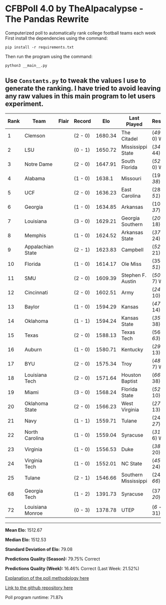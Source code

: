 # CFBPoll 4.0 by TheAlpacalypse - The Pandas Rewrite

Computerized poll to automatically rank college football teams each week
First install the dependencies using the command:

`pip install -r requirements.txt`

Then run the program using the command:

`python3 __main__.py`

Use `Constants.py` to tweak the values I use to generate the ranking. I have tried to avoid leaving any raw values in this main program to let users experiment.
---
|Rank|Team|Flair|Record|Elo|Last Played|Result|Change|
|---|---|---|---|---|---|---|---|
| 1 | Clemson |  | (2 - 0) | 1680.34 | The Citadel | (*49* - 0) W | 4.49 |
| 2 | LSU |  | (0 - 1) | 1650.72 | Mississippi State | (*34* - 44) L | -31.35 |
| 3 | Notre Dame |  | (2 - 0) | 1647.91 | South Florida | (*52* - 0) W | 18.99 |
| 4 | Alabama |  | (1 - 0) | 1638.1 | Missouri | (19 - *38*) W | 21.09 |
| 5 | UCF |  | (2 - 0) | 1636.23 | East Carolina | (28 - *51*) W | 17.84 |
| 6 | Georgia |  | (1 - 0) | 1634.85 | Arkansas | (10 - *37*) W | 17.02 |
| 7 | Louisiana |  | (3 - 0) | 1629.21 | Georgia Southern | (*20* - 18) W | 6.14 |
| 8 | Memphis |  | (1 - 0) | 1624.52 | Arkansas State | (*37* - 24) W | 16.35 |
| 9 | Appalachian State |  | (2 - 1) | 1623.83 | Campbell | (*52* - 21) W | 5.24 |
| 10 | Florida |  | (1 - 0) | 1614.17 | Ole Miss | (35 - *51*) W | 19.93 |
| 11 | SMU |  | (2 - 0) | 1609.39 | Stephen F. Austin | (*50* - 7) W | 5.85 |
| 12 | Cincinnati |  | (2 - 0) | 1602.51 | Army | (*24* - 10) W | 18.8 |
| 13 | Baylor |  | (1 - 0) | 1594.29 | Kansas | (*47* - 14) W | 16.41 |
| 14 | Oklahoma |  | (1 - 1) | 1594.24 | Kansas State | (*35* - 38) L | -15.88 |
| 15 | Texas |  | (2 - 0) | 1588.13 | Texas Tech | (56 - *63*) W | 15.85 |
| 16 | Auburn |  | (1 - 0) | 1580.71 | Kentucky | (*29* - 13) W | 22.16 |
| 17 | BYU |  | (2 - 0) | 1575.34 | Troy | (*48* - 7) W | 28.12 |
| 18 | Louisiana Tech |  | (2 - 0) | 1571.64 | Houston Baptist | (*66* - 38) W | 6.45 |
| 19 | Miami |  | (3 - 0) | 1568.24 | Florida State | (*52* - 10) W | 25.32 |
| 20 | Oklahoma State |  | (2 - 0) | 1566.23 | West Virginia | (*27* - 13) W | 17.97 |
| 21 | Navy |  | (1 - 1) | 1559.71 | Tulane | (24 - *27*) W | 12.96 |
| 22 | North Carolina |  | (1 - 0) | 1559.04 | Syracuse | (*31* - 6) W | 22.5 |
| 23 | Virginia |  | (1 - 0) | 1556.53 | Duke | (*38* - 20) W | 17.02 |
| 24 | Virginia Tech |  | (1 - 0) | 1552.01 | NC State | (*45* - 24) W | 19.44 |
| 25 | Tulane |  | (2 - 1) | 1546.66 | Southern Mississippi | (24 - *66*) W | 32.61 |
|||||||||
| 68 | Georgia Tech |  | (1 - 2) | 1391.73 | Syracuse | (37 - *20*) L | -22.31 |
|||||||||
| 72 | Louisiana Monroe |  | (0 - 3) | 1378.78 | UTEP | (*6* - 31) L | -35.07 |

---

**Mean Elo:** 1512.67

**Median Elo:** 1512.53

**Standard Deviation of Elo:** 79.08

**Predictions Quality (Season):** 79.75% Correct

**Predictions Quality (Week):** 16.46% Correct (Last Week: 21.52%)

[Explanation of the poll methodology here](https://www.reddit.com/user/TehAlpacalypse/comments/dwfsfi/cfb_poll_30_oops/)

[Link to the github repository here](https://github.com/ChangedNameTo/CFBPoll)

Poll program runtime: 71.87s